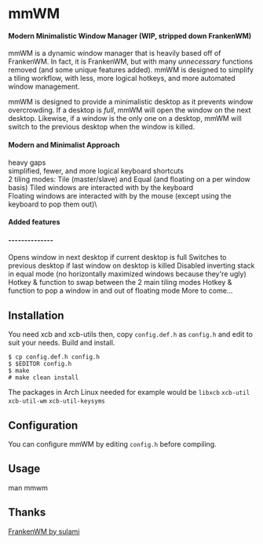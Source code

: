 # mmWM
#### Modern Minimalistic Window Manager (WIP, stripped down FrankenWM)

mmWM is a dynamic window manager that is heavily based off of FrankenWM. In fact, it is FrankenWM, but with many _unnecessary_ functions removed (and some unique features added). mmWM is designed to simplify a tiling workflow, with less, more logical hotkeys, and more automated window management.

mmWM is designed to provide a minimalistic desktop as it prevents window overcrowding. If a desktop is _full_, mmWM will open the window on the next desktop. Likewise, if a window is the only one on a desktop, mmWM will switch to the previous desktop when the window is killed.

#### Modern and Minimalist Approach
heavy gaps\
simplified, fewer, and more logical keyboard shortcuts\
2 tiling modes: Tile (master/slave) and Equal (and floating on a per window basis)
Tiled windows are interacted with by the keyboard\
Floating windows are interacted with by the mouse (except using the keyboard to pop them out)\


#### Added features
#### --------------
Opens window in next desktop if current desktop is full
Switches to previous desktop if last window on desktop is killed
Disabled inverting stack in equal mode (no horizontally maximized windows because they're ugly)
Hotkey & function to swap between the 2 main tiling modes
Hotkey & function to pop a window in and out of floating mode
More to come...

Installation
------------

You need xcb and xcb-utils then, copy `config.def.h` as `config.h` and edit to
suit your needs.  Build and install.

    $ cp config.def.h config.h
    $ $EDITOR config.h
    $ make
    # make clean install

The packages in Arch Linux needed for example would be
`libxcb` `xcb-util` `xcb-util-wm` `xcb-util-keysyms`


Configuration
-------------

You can configure mmWM by editing `config.h` before compiling.

Usage
-----

man mmwm

Thanks
------

[FrankenWM by sulami](https://github.com/sulami/FrankenWM)



